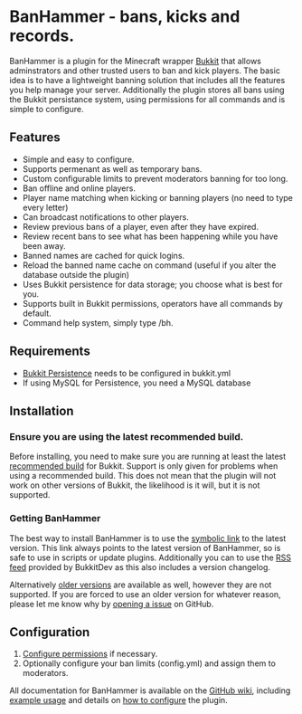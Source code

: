 BanHammer - bans, kicks and records.
====================================

BanHammer is a plugin for the Minecraft wrapper [Bukkit](http://bukkit.org/) that allows adminstrators and other trusted users to ban and kick players. The basic idea is to have a lightweight banning solution that includes all the features you help manage your server. Additionally the plugin stores all bans using the Bukkit persistance system, using permissions for all commands and is simple to configure.

## Features

- Simple and easy to configure.
- Supports permenant as well as temporary bans.
- Custom configurable limits to prevent moderators banning for too long.
- Ban offline and online players.
- Player name matching when kicking or banning players (no need to type every letter)
- Can broadcast notifications to other players.
- Review previous bans of a player, even after they have expired.
- Review recent bans to see what has been happening while you have been away.
- Banned names are cached for quick logins.
- Reload the banned name cache on command (useful if you alter the database outside the plugin)
- Uses Bukkit persistence for data storage; you choose what is best for you.
- Supports built in Bukkit permissions, operators have all commands by default.
- Command help system, simply type /bh.

## Requirements

- [Bukkit Persistence](https://github.com/grandwazir/BanHammer/wiki/database) needs to be configured in bukkit.yml
- If using MySQL for Persistence, you need a MySQL database

## Installation

### Ensure you are using the latest recommended build.

Before installing, you need to make sure you are running at least the latest [recommended build](http://repo.bukkit.org/service/local/artifact/maven/content?r=releases&g=org.bukkit&a=craftbukkit&v=RELEASE) for Bukkit. Support is only given for problems when using a recommended build. This does not mean that the plugin will not work on other versions of Bukkit, the likelihood is it will, but it is not supported.

### Getting BanHammer

The best way to install BanHammer is to use the [symbolic link](http://repository.james.richardson.name/symbolic/BanHammer.jar) to the latest version. This link always points to the latest version of BanHammer, so is safe to use in scripts or update plugins. Additionally you can to use the [RSS feed](http://dev.bukkit.org/server-mods/banhammer/files.rss) provided by BukkitDev as this also includes a version changelog.
    
Alternatively [older versions](http://repository.james.richardson.name/releases/name/richardson/james/bukkit/ban-hammer/) are available as well, however they are not supported. If you are forced to use an older version for whatever reason, please let me know why by [opening a issue](https://github.com/grandwazir/BanHammer/issues/new) on GitHub.

## Configuration

1. [Configure permissions](https://github.com/grandwazir/BanHammer/wiki/permissions) if necessary.
2. Optionally configure your ban limits (config.yml) and assign them to moderators.

All documentation for BanHammer is available on the [GitHub wiki](https://github.com/grandwazir/BanHammer/wiki), including [example usage](https://github.com/grandwazir/BanHammer/wiki/Instructions) and details on [how to configure](https://github.com/grandwazir/BanHammer/wiki/Permissions) the plugin. 

